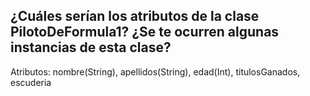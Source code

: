 ﻿## ¿Cuáles serían los atributos de la clase PilotoDeFormula1? ¿Se te ocurren algunas instancias de esta clase?
  Atributos: nombre(String), apellidos(String), edad(Int), titulosGanados, escuderia 

